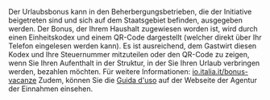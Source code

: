 ﻿Der Urlaubsbonus kann in den Beherbergungsbetrieben, die der Initiative beigetreten sind und sich auf dem Staatsgebiet befinden, ausgegeben werden. Der Bonus, der Ihrem Haushalt zugewiesen worden ist, wird durch einen Einheitskodex und einem QR-Code dargestellt (welcher direkt über Ihr Telefon eingelesen werden kann). Es ist ausreichend, dem Gastwirt diesen Kodex und Ihre Steuernummer mitzuteilen oder den QR-Code zu zeigen, wenn Sie Ihren Aufenthalt in der Struktur, in der Sie Ihren Urlaub verbringen werden, bezahlen möchten.
Für weitere Informationen: [io.italia.it/bonus-vacanze](https://io.italia.it/bonus-vacanze)
Zudem, können Sie die [Guida d'uso](https://www.agenziaentrate.gov.it/portale/documents/20143/233439/Guida_Bonus_Vacanze_v1.pdf/1bbb218f-b17f-6ccc-4c0c-62af8d7bb205) auf der Webseite der Agentur der Einnahmen einsehen.